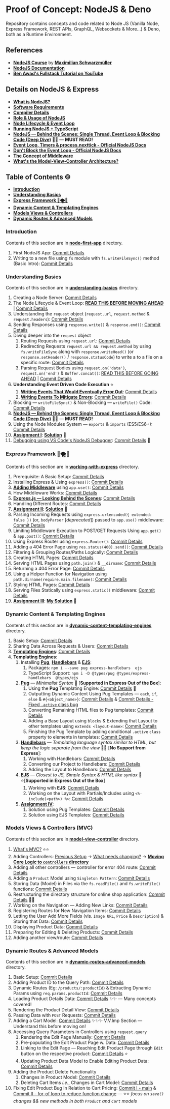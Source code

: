 # Proof of Concept: NodeJS & Deno

Repository contains concepts and code related to Node JS (Vanilla Node, Express Framework, REST APIs, GraphQL, Websockets & More...) & Deno, both as a Runtime Environment.

## References

- **[NodeJS Course](https://www.udemy.com/course/nodejs-the-complete-guide/)** by **[Maximilian Schwarzmüller](https://twitter.com/maxedapps?s=20)**
- **[NodeJS Documentation](https://nodejs.org/en/docs/)**
- **[Ben Awad's Fullstack Tutorial on YouTube](https://www.youtube.com/watch?v=I6ypD7qv3Z8)**

## Details on NodeJS & Express

- **[What is NodeJS?](./node-first-app/README.md#what-is-nodejs)**
- **[Software Requirements](./node-first-app/README.md#software-requirements)**
- **[Compiler Details](./node-first-app/README.md#compiler-details)**
- **[Role & Usage of NodeJS](./node-first-app/README.md#role--usage-of-nodejs)**
- **[Node Lifecycle & Event Loop](./understanding-basics/README.md#node-lifecycle--event-loop)**
- **[Running NodeJS + TypeScript](https://khalilstemmler.com/blogs/typescript/node-starter-project/)**
- **[NodeJS &mdash; Behind the Scenes: Single Thread, Event Loop & Blocking Code (Deep Dive)](./understanding-basics/README.md#single-thread-event-loop--blocking-code---in-depth)** 🌟✨ &mdash; **MUST READ!**
- **[Event Loop, Timers & process.nexttick - Official NodeJS Docs](https://nodejs.org/en/docs/guides/event-loop-timers-and-nexttick/)**
- **[Don't Block the Event Loop - Official NodeJS Docs](https://nodejs.org/en/docs/guides/dont-block-the-event-loop/)**
- **[The Concept of Middleware](https://github.com/Ch-sriram/node-js-deno/blob/main/working-with-express/README.md)**
- **[What's the Model-View-Controller Architecture?](./model-view-controller/README.md#mvc-model-view-controller-architecture)**

## Table of Contents ©

- **[Introduction](#introduction)**
- **[Understanding Basics](#understanding-basics)**
- **[Express Framework 🚅🌪💨](#express-framework-)**
- **[Dynamic Content & Templating Engines](#dynamic-content--templating-engines)**
- **[Models Views & Controllers](#models-views--controllers-mvc)**
- **[Dynamic Routes & Advanced Models](#dynamic-routes--advanced-models)**

### Introduction

Contents of this section are in **[node-first-app](https://github.com/Ch-sriram/node-js-deno/tree/main/node-first-app)** directory.

1. First NodeJS App: [Commit Details](https://github.com/Ch-sriram/node-js-deno/commit/3d01adb458180d2e22eebc510a59b706a9729624)
2. Writing to a new file using `fs` module with `fs.writeFileSync()` method (Basic Intro): [Commit Details](https://github.com/Ch-sriram/node-js-deno/commit/76b67ea753649d5743be8c75075e23db0164af78)

### Understanding Basics

Contents of this section are in **[understanding-basics](https://github.com/Ch-sriram/node-js-deno/tree/main/understanding-basics)** directory.

1. Creating a Node Server: [Commit Details](https://github.com/Ch-sriram/node-js-deno/commit/40982d85b9387018a88b9e8c1975eba1dd8429f2)
2. The Node Lifecycle & Event Loop: **[READ THIS BEFORE MOVING AHEAD](./understanding-basics/README.md#node-lifecycle--event-loop)** | [Commit Details](https://github.com/Ch-sriram/node-js-deno/commit/5f8c03b229e23561949ba64772a85c334322ea6a)
3. Understanding the `request` object (`request.url`, `request.method` & `request.headers`): [Commit Details](https://github.com/Ch-sriram/node-js-deno/commit/f0a220a00811a31132b580be45a50b2e44dd286b)
4. Sending Responses using `response.write()` & `response.end()`: [Commit Details](https://github.com/Ch-sriram/node-js-deno/commit/0f7b4b4e647a2c504cf9438c42cdbc3b41bf43cb#diff-9f8c87a053f47465defc2ede5990a09b615313f888333b1211bb762b7ac0122f)
5. Diving deeper into the `request` object
   1. Routing Requests using `request.url`: [Commit Details](https://github.com/Ch-sriram/node-js-deno/commit/814a2691ce922aeb2812e3588675bc555c2d1937)
   2. Redirecting Requests `request.url && request.method` by using `fs.writeFileSync` along with `response.writeHead()` (or `response.setHeader()` / `response.statusCode`) to write a to a file on a specific route: [Commit Details](https://github.com/Ch-sriram/node-js-deno/commit/041b81860b1f2ba15cac6612c2ae01bf61390f6d)
   3. Parsing Request Bodies using `request.on('data')`, `request.on('end')` & `Buffer.concat()`: [READ THIS BEFORE GOING AHEAD](./understanding-basics/README.md#streams--buffers) | [Commit Details](https://github.com/Ch-sriram/node-js-deno/commit/ca12eb612d904d107763ec504e03f74064fcb035)
6. **Understanding Event Driven Code Execution** ⭐
   1. **[Writing Events That Would Eventually Error Out](./understanding-basics/README.md#event-driven-code-execution)**: [Commit Details](https://github.com/Ch-sriram/node-js-deno/blob/5f4d6c46a4137e31004e8489575a123c032fd26a/understanding-basics/src/index.ts#L109-L118)
   2. **[Writing Events To Mitigate Errors](./understanding-basics/README.md#event-driven-code-execution-writing-events-that-wont-error-out)**: [Commit Details](https://github.com/Ch-sriram/node-js-deno/commit/86f0571879f47a6202d50251dca3d3374c83dabb)
7. Blocking &mdash; `writeFileSync()` & Non-Blocking &mdash; `writeFile()` Code: [Commit Details](https://github.com/Ch-sriram/node-js-deno/commit/81ccf70ff515d9985d0679b3778c355375edc804)
8. **[NodeJS &mdash; Behind the Scenes: Single Thread, Event Loop & Blocking Code (Deep Dive)](./understanding-basics/README.md#single-thread-event-loop--blocking-code---in-depth)** 🌟✨ &mdash; __MUST READ!__
9. Using the Node Modules System &mdash; `exports` & `imports` (ES5/ES6+): [Commit Details](https://github.com/Ch-sriram/node-js-deno/commit/51a6fb45756fe669a5a5a35dbaeda0063453f4bc)
10. **[Assignment I](./assignments/assignment-1/README.md#assignment-question)**: **[Solution](./assignments/assignment-1/)** 📜
11. [Debugging using VS Code's NodeJS Debugger](https://code.visualstudio.com/docs/nodejs/nodejs-debugging): [Commit Details](https://github.com/Ch-sriram/node-js-deno/commit/21014c85c29f0d9e20d6d021f4025eab6a5853cf) 🌟

### Express Framework 🚅🌪💨

Contents of this section are in **[working-with-express](https://github.com/Ch-sriram/node-js-deno/tree/main/working-with-express)** directory.

1. Prerequisite: A Basic Setup: [Commit Details](https://github.com/Ch-sriram/node-js-deno/commit/a6ab359b7d460f4329a621e9550ce4e43c53299e)
2. Installing Express & Using `express()`: [Commit Details](https://github.com/Ch-sriram/node-js-deno/commit/c605244443c83725e89f428e7c5f6fec837a292a)
3. **[Adding Middleware](./working-with-express/README.md#express-as-a-middleware)** using `app.use()`: [Commit Details](https://github.com/Ch-sriram/node-js-deno/commit/3483e1ba4c15c8e5cfae3ff7f0e8ea81e49b0b02)
4. How Middleware Works: [Commit Details](https://github.com/Ch-sriram/node-js-deno/commit/a61644bc3205d21ca45305ea5d929297410f20de)
5. **[Express.js &mdash; Looking Behind the Scenes](./working-with-express/README.md#expressjs-behind-the-scenes)**: [Commit Details](https://github.com/Ch-sriram/node-js-deno/commit/973f10bed1deffd662bb7a150cc0f5cc096f762e)
6. Handling Different Routes: [Commit Details](https://github.com/Ch-sriram/node-js-deno/commit/090fadb85699f271b37958a6d4d47d98abdcac6e)
7. **[Assignment II](./assignments/assignment-2/README.md#assignment-question)**: **[Solution](./assignments/assignment-2/)** 📜
8. Parsing Incoming Requests using `express.urlencoded({ extended: false })` (or, `bodyParser` \[*deprecated*\]) passed to `app.use()` middleware: [Commit Details](https://github.com/Ch-sriram/node-js-deno/commit/403fbed4352139e172a94e26be36c06dce0f6adc)
9. Limiting Middleware Execution to POST/GET Requests Using `app.get()` & `app.post()`: [Commit Details](https://github.com/Ch-sriram/node-js-deno/commit/77e6829a71e2e1623af040244dfde32586cc865c)
10. Using Express Router using `express.Router()`: [Commit Details](https://github.com/Ch-sriram/node-js-deno/commit/45ba2c746f46deee5a8fba8e43dec1906e16e320)
11. Adding a 404 Error Page using `res.status(400).send()`: [Commit Details](https://github.com/Ch-sriram/node-js-deno/commit/93d5846be882f761ff02b22b8021e03f705fb23f)
12. Filtering & Grouping Routes/Paths Logically: [Commit Details](https://github.com/Ch-sriram/node-js-deno/commit/cf6f3abf953a0a6b4e91cf2ec1a45a0c51180600)
13. Creating HTML Pages: [Commit Details](https://github.com/Ch-sriram/node-js-deno/commit/60223b7e37bc735bbd490bbaa8ab866204d45415)
14. Serving HTML Pages using `path.join()` & `__dirname`: [Commit Details](https://github.com/Ch-sriram/node-js-deno/commit/29de79330672b2f55c193fb222d9be23f97b57bb)
15. Returning a 404 Error Page: [Commit Details](https://github.com/Ch-sriram/node-js-deno/commit/154cecf251208c39791a01908ec197ad3044523a)
16. Using a Helper Function for Navigation using `path.dirname(require.main.filename)`: [Commit Details](https://github.com/Ch-sriram/node-js-deno/commit/1b682c2d46bb804209dea0dc1e86e068ec114437)
17. Styling HTML Pages: [Commit Details](https://github.com/Ch-sriram/node-js-deno/commit/1c95acc9dd636f519d786ce99cabcb4cf32313ee)
18. Serving Files Statically using `express.static()` middleware: [Commit Details](https://github.com/Ch-sriram/node-js-deno/commit/a4a4623241ee65d72e3cb8942f81255359ad507a)
19. **[Assignment III](./assignments/assignment-3/README.md#assignment-question)**: **[My Solution](./assignments/assignment-3/)** 📜

### Dynamic Content & Templating Engines

Contents of this section are in **[dynamic-content-templating-engines](https://github.com/Ch-sriram/node-js-deno/tree/main/dynamic-content-templating-engines)** directory.

1. Basic Setup: [Commit Details](https://github.com/Ch-sriram/node-js-deno/commit/e03323269365f20a38c606415cf8b1693c03c418)
2. Sharing Data Across Requests & Users: [Commit Details](https://github.com/Ch-sriram/node-js-deno/commit/74a44f1998a8d5db558c5e649ca24ea92ecb0e76)
3. **[Templating Engines](./dynamic-content-templating-engines/README.md#templating-engines)**: [Commit Details](https://github.com/Ch-sriram/node-js-deno/commit/6962aea80ff55ddd150230d4ad165ab22e9629db)
4. **Templating Engines**:
   1. Installing **[Pug](https://pugjs.org/api/getting-started.html)**, **[Handlebars](https://github.com/express-handlebars/express-handlebars)** & **[EJS](https://ejs.co/#install)**: 
      1. Packages: `npm i --save pug express-handlebars  ejs`
      2. TypeScript Support: `npm i -D @types/pug @types/express-handlebars  @types/ejs`
   2. **[Pug](https://pugjs.org/api/getting-started.html)** &mdash; *Minimalist Syntax* 🐶 \[**Supported in Express Out of the Box**\]:
      1. Using the **Pug** Templating Engine: [Commit Details](https://github.com/Ch-sriram/node-js-deno/commit/618aa101f101cd45aa418d569d8c81f6e24c8910) 🌟
      2. Outputting Dynamic Content Using Pug Templates &mdash; `each`, `if`, `else` & `#{<object_name>}`: [Commit Details](https://github.com/Ch-sriram/node-js-deno/commit/6250029b9cf7496fe667a4ba4487b492cd2ec234) & [Commit Details - Fixed `.active` class bug](https://github.com/Ch-sriram/node-js-deno/commit/7e27f7bd67e6fcbbc807e228ebe2fd2e181490fe)
      3. Converting Remaining HTML files to Pug templates: [Commit Details](https://github.com/Ch-sriram/node-js-deno/commit/8b75ad801c561c2784be948ff2f86a86ea1aefcb)
      4. Adding a Base Layout using `block`s & Extending that Layout to other templates using `extends <layout-name>`: [Commit Details](https://github.com/Ch-sriram/node-js-deno/commit/afa644d5523a54b4175ad36510b27ab62a36aadf)
      5. Finishing the Pug Template by adding conditional `.active` `class` property to elements in templates: [Commit Details](https://github.com/Ch-sriram/node-js-deno/commit/5be59c1181e34ad65df90b307f2e3d6844aa4d86)
   3. **[Handlebars](https://github.com/express-handlebars/express-handlebars)** &mdash; *Templating language syntax similar to HTML, but keep the logic separate from the view* 👨🏾 \[**No Support from Express**\]:
      1. Working with Handlebars: [Commit Details](https://github.com/Ch-sriram/node-js-deno/commit/dd9a442450a080206e05e43e56240f7febfa21b6)
      2. Converting our Project to Handlebars: [Commit Details](https://github.com/Ch-sriram/node-js-deno/commit/b3b12e1d32769671411f679218780b3c973c2f2d)
      3. Adding the Layout to Handlebars: [Commit Details](https://github.com/Ch-sriram/node-js-deno/commit/e0268ce4253d6c0ad147256720969f9e009fc4fc)
   4. **[EJS](https://ejs.co/#install)** &mdash; *Closest to JS, Simple Syntax & HTML like syntax* 📜⭐\[**Supported in Express Out of the Box**\]
      1. Working with **EJS**: [Commit Details](https://github.com/Ch-sriram/node-js-deno/commit/99ae0cb6618dc39d7f5650f21b246955f35e223d)
      2. Working on the Layout with Partials/Includes using `<%- include(<path>) %>`: [Commit Details](https://github.com/Ch-sriram/node-js-deno/commit/c40815e07aa389549e8a1b066a7e6342f8c5bff5)
   5. **[Assignment IV](./assignments/assignment-4/images/assignment-4.png)**:
      1. Solution using Pug Templates: [Commit Details](https://github.com/Ch-sriram/node-js-deno/commit/3b92efdc0794c3d868b70dea205e1052362adbcb)
      2. Solution using EJS Templates: [Commit Details](https://github.com/Ch-sriram/node-js-deno/commit/fc14b9fa75bd7ebf835635b3dcfc35871d4af444)

### Models Views & Controllers (MVC)

Contents of this section are in **[model-view-controller](https://github.com/Ch-sriram/node-js-deno/tree/main/model-view-controller)** directory.

1. [What's MVC?](./model-view-controller/README.md#mvc-model-view-controller-architecture) ⭐⭐
2. Adding Controllers: [Previous Setup](https://github.com/Ch-sriram/node-js-deno/commit/1cf5aa0e471d259105b0cfb90fc25817ea8e938e) -> [What needs changing?](https://github.com/Ch-sriram/node-js-deno/commit/db2fdad829a525a734934b43d207c9e1a066464c) -> **[Moving Core Logic to `controllers` directory](https://github.com/Ch-sriram/node-js-deno/commit/672bcbe2e968817a4f06cd6e9ccac8e8c293488e)**
3. Adding all other controllers &mdash; controller for error 404 route: [Commit Details](https://github.com/Ch-sriram/node-js-deno/commit/8b6f9981e5fe88af78d8040b12ef5f419a7ce620)
4. Adding a `Product` Model using `Singleton Pattern`: [Commit Details](https://github.com/Ch-sriram/node-js-deno/commit/e05e0b505faa344f5cb4f6430ce26b6db47c6191)
5. Storing Data (Model) in Files via the `fs.readFile()` and `fs.writeFile()` functions: [Commit Details](https://github.com/Ch-sriram/node-js-deno/commit/10437f1c7c5f8e6aa5ef90603c767ec48efdd739)
6. Restructuring the directory structure for online shop application: [Commit Details](https://github.com/Ch-sriram/node-js-deno/commit/96d4cbc069686b3a0cd4ec1ed3c47a44d4753752) 🌟🌟
7. Working on the Navigation &mdash; Adding New Links: [Commit Details](https://github.com/Ch-sriram/node-js-deno/commit/c026a108d556ba879972502f006b60a25237a806)
8. Registering Routes for New Navigation Items: [Commit Details](https://github.com/Ch-sriram/node-js-deno/commit/d15eaafb6c7ad37c03a9c8acf5195f77fb6f0689)
9. Letting the User Add More Fields (vis. `Image URL`, `Price` & `Description`) & Storing that Data: [Commit Details](https://github.com/Ch-sriram/node-js-deno/commit/1c5b0bacab2d74a7eeb959775d5c794605c7d511)
10. Displaying Product Data: [Commit Details](https://github.com/Ch-sriram/node-js-deno/commit/b057803431718b8faf770682ffa3a35c7a41e66b)
11. Preparing for Editing & Deleting Products: [Commit Details](https://github.com/Ch-sriram/node-js-deno/commit/56227a19311841b63c7b081e78926c3125a6b183)
12. Adding another view/route: [Commit Details](https://github.com/Ch-sriram/node-js-deno/commit/70617578555ab6e15a31f301ffeb73aacc295bbe)

### Dynamic Routes & Advanced Models

Contents of this section are in **[dynamic-routes-advanced-models](https://github.com/Ch-sriram/node-js-deno/tree/main/dynamic-routes-advanced-models)** directory.

1. Basic Setup: [Commit Details](https://github.com/Ch-sriram/node-js-deno/commit/56eb188ee2ba81ca68b88e4ac86c54a1e9d66c35)
2. Adding Product ID to the Query Path: [Commit Details](https://github.com/Ch-sriram/node-js-deno/commit/616512f2cfb055cf847848c2fd78260ca66118a1)
3. Dynamic Routes (Eg: `/products/:productId`) & Extracting Dynamic Params using `req.params.productId`: [Commit Details](https://github.com/Ch-sriram/node-js-deno/commit/13dbed2d073e2e6e4ec29d462118954ad6bf6ec6)
4. Loading Product Details Data: [Commit Details](https://github.com/Ch-sriram/node-js-deno/commit/106094655fdd210f6f88bc7570fc3c7774241f8f) ✨✨ &mdash; Many concepts covered!
5. Rendering the Product Detail View: [Commit Details](https://github.com/Ch-sriram/node-js-deno/commit/705f92f080439801a15655c3481bc0bf4e220818)
6. Passing Data with `POST` Requests: [Commit Details](https://github.com/Ch-sriram/node-js-deno/commit/b164f1e3eb18c1011a10f07badeee1ddc9b9fbcb)
7. Adding a Cart Model: [Commit Details](https://github.com/Ch-sriram/node-js-deno/commit/cefbbb55cab2a04ca56d232815dd6fce0834aed9) ✨✨✨ V.V.Imp Section &mdash; Understand this before moving on!
8. Accessing Query Parameters in Controllers using `request.query`
   1. Rendering the Edit Page Manually: [Commit Details](https://github.com/Ch-sriram/node-js-deno/commit/2dadadceab34bc2d76f2ed30b099dc9f1b1da66a)
   2. Pre-populating the Edit Product Page w. Data: [Commit Details](https://github.com/Ch-sriram/node-js-deno/commit/c523b527c54e12e880af5267761ac403ba53af9f)
   3. Linking to the Edit Page &mdash; Reaching Edit Product Page through `Edit` button on the respective product: [Commit Details](https://github.com/Ch-sriram/node-js-deno/commit/976400d3353e218a4a8b6fb7982f93edd4e2005c) ⭐
   4. Updating Product Data Model to Enable Editing Product Data: [Commit Details](https://github.com/Ch-sriram/node-js-deno/commit/c0b2ad67bf3b7dd3e7c43fe3f80b25bd3a8025da)
9. Adding the Product Delete Functionality
   1. Changes in Product Model: [Commit Details](https://github.com/Ch-sriram/node-js-deno/commit/16a45a87c42f1c374cfb3e2c5c7bb14bbb4c451f)
   2. Deleting Cart Items *i.e.*, Changes in Cart Model: [Commit Details](https://github.com/Ch-sriram/node-js-deno/commit/d1f5398e292f30f353e20a14c6a8ec8726c9ae37)
10. Fixing Edit Product Bug In Relation to Cart Pricing: [Commit I - main](https://github.com/Ch-sriram/node-js-deno/commit/212f075234022a65fc15d378549680c12683d570) & [Commit II - for-of loop to reduce function change](https://github.com/Ch-sriram/node-js-deno/commit/df25f80db5099847ec4ff8d68e62e6c32706fdca) &mdash; ⭐⭐ *focus on `save()` changes && new methods in both `Product` and `Cart` models*

